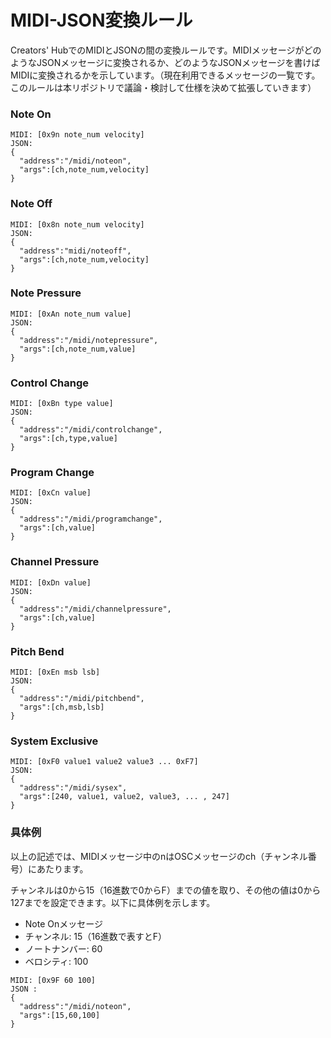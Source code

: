 # MIDI-JSON変換ルール

Creators' HubでのMIDIとJSONの間の変換ルールです。MIDIメッセージがどのようなJSONメッセージに変換されるか、どのようなJSONメッセージを書けばMIDIに変換されるかを示しています。（現在利用できるメッセージの一覧です。このルールは本リポジトリで議論・検討して仕様を決めて拡張していきます）

### Note On

```
MIDI: [0x9n note_num velocity]
JSON:
{
  "address":"/midi/noteon",
  "args":[ch,note_num,velocity]
}
```

### Note Off

```
MIDI: [0x8n note_num velocity]
JSON:
{
  "address":"midi/noteoff",
  "args":[ch,note_num,velocity]
}
```

### Note Pressure

```
MIDI: [0xAn note_num value]
JSON:
{
  "address":"/midi/notepressure",
  "args":[ch,note_num,value]
}
```

### Control Change

```
MIDI: [0xBn type value]
JSON:
{
  "address":"/midi/controlchange",
  "args":[ch,type,value]
}
```

### Program Change

```
MIDI: [0xCn value]
JSON:
{
  "address":"/midi/programchange",
  "args":[ch,value]
}
```

### Channel Pressure

```
MIDI: [0xDn value]
JSON:
{
  "address":"/midi/channelpressure",
  "args":[ch,value]
}
```

### Pitch Bend

```
MIDI: [0xEn msb lsb]
JSON:
{
  "address":"/midi/pitchbend",
  "args":[ch,msb,lsb]
}
```

### System Exclusive

```
MIDI: [0xF0 value1 value2 value3 ... 0xF7]
JSON:
{
  "address":"/midi/sysex",
  "args":[240, value1, value2, value3, ... , 247]
}
```

### 具体例

以上の記述では、MIDIメッセージ中のnはOSCメッセージのch（チャンネル番号）にあたります。

チャンネルは0から15（16進数で0からF）までの値を取り、その他の値は0から127までを設定できます。以下に具体例を示します。

- Note Onメッセージ
- チャンネル: 15（16進数で表すとF）
- ノートナンバー: 60
- ベロシティ: 100

```
MIDI: [0x9F 60 100]
JSON :
{
  "address":"/midi/noteon",
  "args":[15,60,100]
}
```
